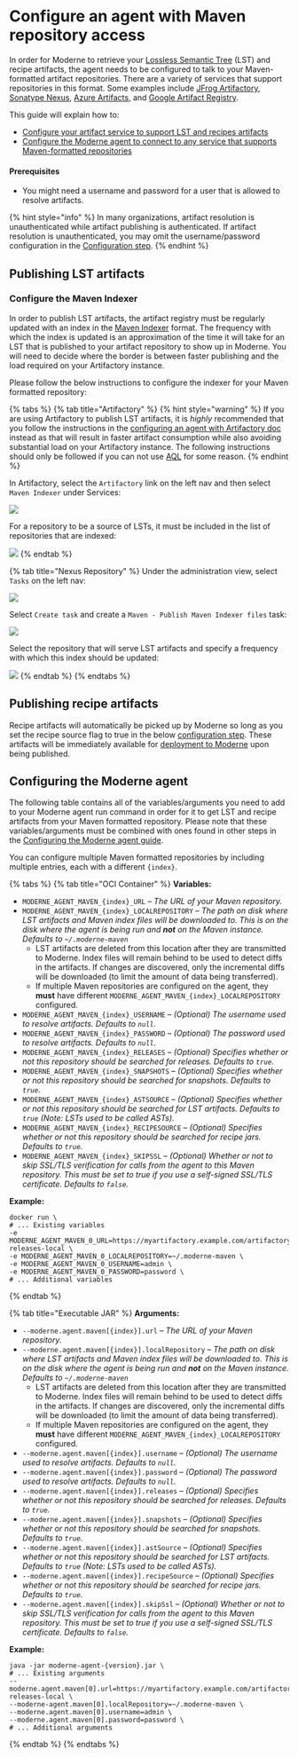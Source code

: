 # Configure an agent with Maven repository access

In order for Moderne to retrieve your [Lossless Semantic Tree](../../concepts/lossless-semantic-trees.md) (LST) and recipe artifacts, the agent needs to be configured to talk to your Maven-formatted artifact repositories. There are a variety of services that support repositories in this format. Some examples include [JFrog Artifactory](https://jfrog.com/artifactory/), [Sonatype Nexus](https://www.sonatype.com/products/nexus-repository), [Azure Artifacts](https://azure.microsoft.com/en-us/services/devops/artifacts/), and [Google Artifact Registry](https://cloud.google.com/artifact-registry).

This guide will explain how to:

* [Configure your artifact service to support LST and recipes artifacts](configure-an-agent-with-maven-repository-access.md#publishing-lst-artifacts)
* [Configure the Moderne agent to connect to any service that supports Maven-formatted repositories](configure-an-agent-with-maven-repository-access.md#configuring-the-moderne-agent)

#### Prerequisites

* You might need a username and password for a user that is allowed to resolve artifacts.

{% hint style="info" %}
In many organizations, artifact resolution is unauthenticated while artifact publishing is authenticated. If artifact resolution is unauthenticated, you may omit the username/password configuration in the [Configuration step](configure-an-agent-with-maven-repository-access.md#configuring-the-moderne-agent).
{% endhint %}

## Publishing LST artifacts

### Configure the Maven Indexer

In order to publish LST artifacts, the artifact registry must be regularly updated with an index in the [Maven Indexer](https://maven.apache.org/maven-indexer/) format. The frequency with which the index is updated is an approximation of the time it will take for an LST that is published to your artifact repository to show up in Moderne. You will need to decide where the border is between faster publishing and the load required on your Artifactory instance.

Please follow the below instructions to configure the indexer for your Maven formatted repository:

{% tabs %}
{% tab title="Artifactory" %}
{% hint style="warning" %}
If you are using Artifactory to publish LST artifacts, it is _highly_ recommended that you follow the instructions in the [configuring an agent with Artifactory doc](configure-an-agent-with-artifactory-access.md) instead as that will result in faster artifact consumption while also avoiding substantial load on your Artifactory instance. The following instructions should only be followed if you can not use [AQL](https://www.jfrog.com/confluence/display/JFROG/Artifactory+Query+Language) for some reason.
{% endhint %}

In Artifactory, select the `Artifactory` link on the left nav and then select `Maven Indexer` under Services:

![](../../.gitbook/assets/artifactory.png)

For a repository to be a source of LSTs, it must be included in the list of repositories that are indexed:

![](<../../.gitbook/assets/maven-indexer.png>)
{% endtab %}

{% tab title="Nexus Repository" %}
Under the administration view, select `Tasks` on the left nav:

![](<../../.gitbook/assets/sona-tasks.png>)

Select `Create task` and create a `Maven - Publish Maven Indexer files` task:

![](<../../.gitbook/assets/maven-publish.png>)

Select the repository that will serve LST artifacts and specify a frequency with which this index should be updated:

![](<../../.gitbook/assets/maven-publish-index.png>)
{% endtab %}
{% endtabs %}

## Publishing recipe artifacts

Recipe artifacts will automatically be picked up by Moderne so long as you set the recipe source flag to true in the below [configuration step](configure-an-agent-with-maven-repository-access.md#configuring-the-moderne-agent). These artifacts will be immediately available for [deployment to Moderne](../importing-external-recipes.md) upon being published.

## Configuring the Moderne agent

The following table contains all of the variables/arguments you need to add to your Moderne agent run command in order for it to get LST and recipe artifacts from your Maven formatted repository. Please note that these variables/arguments must be combined with ones found in other steps in the [Configuring the Moderne agent guide](../agent-configuration.md).

You can configure multiple Maven formatted repositories by including multiple entries, each with a different `{index}`.

{% tabs %}
{% tab title="OCI Container" %}
**Variables:**

* `MODERNE_AGENT_MAVEN_{index}_URL` – _The URL of your Maven repository._
* `MODERNE_AGENT_MAVEN_{index}_LOCALREPOSITORY` – _The path on disk where LST artifacts and Maven index files will be downloaded to. This is on the disk where the agent is being run and **not** on the Maven instance. Defaults to `~/.moderne-maven`_
  * LST artifacts are deleted from this location after they are transmitted to Moderne. Index files will remain behind to be used to detect diffs in the artifacts. If changes are discovered, only the incremental diffs will be downloaded (to limit the amount of data being transferred).
  * If multiple Maven repositories are configured on the agent, they **must** have different `MODERNE_AGENT_MAVEN_{index}_LOCALREPOSITORY` configured.
* `MODERNE_AGENT_MAVEN_{index}_USERNAME` – _(Optional) The username used to resolve artifacts. Defaults to `null`._
* `MODERNE_AGENT_MAVEN_{index}_PASSWORD` – _(Optional) The password used to resolve artifacts. Defaults to `null`._
* `MODERNE_AGENT_MAVEN_{index}_RELEASES` – _(Optional) Specifies whether or not this repository should be searched for releases. Defaults to `true`._
* `MODERNE_AGENT_MAVEN_{index}_SNAPSHOTS` – _(Optional) Specifies whether or not this repository should be searched for snapshots. Defaults to `true`._
* `MODERNE_AGENT_MAVEN_{index}_ASTSOURCE` – _(Optional) Specifies whether or not this repository should be searched for LST artifacts. Defaults to `true` (Note: LSTs used to be called ASTs)._
* `MODERNE_AGENT_MAVEN_{index}_RECIPESOURCE` – _(Optional) Specifies whether or not this repository should be searched for recipe jars. Defaults to `true`._
* `MODERNE_AGENT_MAVEN_{index}_SKIPSSL` – _(Optional) Whether or not to skip SSL/TLS verification for calls from the agent to this Maven repository. This must be set to true if you use a self-signed SSL/TLS certificate. Defaults to `false`._

**Example:**

```shell
docker run \
# ... Existing variables
-e MODERNE_AGENT_MAVEN_0_URL=https://myartifactory.example.com/artifactory/libs-releases-local \
-e MODERNE_AGENT_MAVEN_0_LOCALREPOSITORY=~/.moderne-maven \
-e MODERNE_AGENT_MAVEN_0_USERNAME=admin \
-e MODERNE_AGENT_MAVEN_0_PASSWORD=password \
# ... Additional variables
```
{% endtab %}

{% tab title="Executable JAR" %}
**Arguments:**

* `--moderne.agent.maven[{index}].url` – _The URL of your Maven repository._
* `--moderne.agent.maven[{index}].localRepository` – _The path on disk where LST artifacts and Maven index files will be downloaded to. This is on the disk where the agent is being run and **not** on the Maven instance. Defaults to `~/.moderne-maven`_
  * LST artifacts are deleted from this location after they are transmitted to Moderne. Index files will remain behind to be used to detect diffs in the artifacts. If changes are discovered, only the incremental diffs will be downloaded (to limit the amount of data being transferred).
  * If multiple Maven repositories are configured on the agent, they **must** have different `MODERNE_AGENT_MAVEN_{index}_LOCALREPOSITORY` configured.
* `--moderne.agent.maven[{index}].username` – _(Optional) The username used to resolve artifacts. Defaults to `null`._
* `--moderne.agent.maven[{index}].password` – _(Optional) The password used to resolve artifacts. Defaults to `null`._
* `--moderne.agent.maven[{index}].releases` – _(Optional) Specifies whether or not this repository should be searched for releases. Defaults to `true`._
* `--moderne.agent.maven[{index}].snapshots` – _(Optional) Specifies whether or not this repository should be searched for snapshots. Defaults to `true`._
* `--moderne.agent.maven[{index}].astSource` – _(Optional) Specifies whether or not this repository should be searched for LST artifacts. Defaults to `true` (Note: LSTs used to be called ASTs)._
* `--moderne.agent.maven[{index}].recipeSource` – _(Optional) Specifies whether or not this repository should be searched for recipe jars. Defaults to `true`._
* `--moderne.agent.maven[{index}].skipSsl` – _(Optional) Whether or not to skip SSL/TLS verification for calls from the agent to this Maven repository. This must be set to true if you use a self-signed SSL/TLS certificate. Defaults to `false`._

**Example:**

```shell
java -jar moderne-agent-{version}.jar \
# ... Existing arguments
--moderne.agent.maven[0].url=https://myartifactory.example.com/artifactory/libs-releases-local \
--moderne-agent.maven[0].localRepository=~/.moderne-maven \
--moderne.agent.maven[0].username=admin \
--moderne.agent.maven[0].password=password \
# ... Additional arguments
```
{% endtab %}
{% endtabs %}
